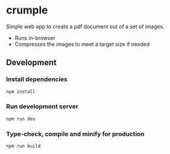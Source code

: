 # crumple

Simple web app to create a pdf document out of a set of images.

- Runs in-browser
- Compresses the images to meet a target size if needed

## Development

### Install dependencies

```sh
npm install
```

### Run development server

```sh
npm run dev
```

### Type-check, compile and minify for production

```sh
npm run build
```

